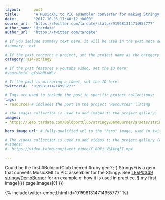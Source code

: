 ```yaml
---
layout:      post
title:       "A MusicXML to PIC assembler converter for making Stringy demos"
date:        "2017-10-16 17:40:12 +0000"
source_url:  "https://twitter.com/tardate/status/919981314714955777"
author_name: "@tardate"
author_url:  "https://twitter.com/tardate"

# If you include summary text here, it will be used in the post meta description instead of an excerpt from the post body
#summary: text

# If the post concerns a project, set the project name as the category:
category: p14-stringy

# If the post features a youtube video, set the ID here:
#youtubeid: gXsVeNLuWLw

# If the post is mirroring a tweet, set the ID here:
twitterid:  "919981314714955777"

# Tags are used to include the post in specific project collections:
tags:
- resources # includes the post in the project "Resources" listing

# The images collection is used to add images to the project gallery:
images:
- https://leap.tardate.com/BoldportClub/stringy/DemoBurner/assets/stringyfi.png

hero_image_url: # fully-qualified url to the "hero" image, used in twitter cards for example

# The videos collection is used to add videos to the project gallery (currently only mp4):
#videos:
#- https://video.twimg.com/tweet_video/C_8OYj_V0AAtg5I.mp4

---
```


Could be the first #BoldportClub themed #ruby gem?;-)
StringyFi is a gem that converts MusicXML to PIC assembler for the Stringy.
See [LEAP#349 stringy/DemoBurner](https://github.com/tardate/LittleArduinoProjects/tree/master/BoldportClub/stringy/DemoBurner)
for an example of how it is used in practice.
![ my first image]({{ page.images[0] }})

{% include twitter-embed.html id='919981314714955777' %}


